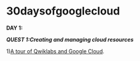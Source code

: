 # 30daysofgooglecloud
**DAY 1:**

***QUEST 1:Creating and managing cloud resources***

1)[A tour of Qwiklabs and Google Cloud](https://google.qwiklabs.com/focuses/2794?parent=catalog).
